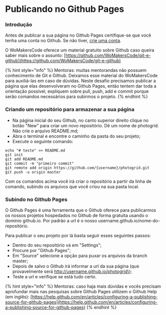 # Publicando no Github Pages

### Introdução

Antes de publicar a sua página no Github Pages certifique-se que você tenha uma conta no Github. Se não tiver, [crie uma conta](https://github.com/join). 

O WoMakersCode oferece um material gratuito sobre Github caso queira saber mais sobre o assunto: [https://github.com/WoMakersCode/git-e-github](https://github.com/WoMakersCode/git-e-github) 

{% hint style="info" %}
Mentoras: muitas mentorandas não possuem conhecimento de Git e Github. Deixamos esse material do WoMakersCode para auxiliá-las em caso de dúvidas. Neste desafio precisamos publicar a página que elas desenvolveram no Github Pages, então tentem dar toda a orientação possível, expliquem sobre pull, push, add e commit porque serão comandos necessários para subirmos o projeto.
{% endhint %}

### Criando um repositório para armazenar a sua página

* Na página inicial do seu Github, no canto superior direito clique no botão "New" para criar um novo repositório. Dê um nome de photogrid. Não crie o arquivo README.md; 
*  Abra o terminal e encontre o caminho da pasta do seu projeto; 
* Execute o seguinte comando: 

```text
echo "# teste" >> README.md
git init
git add README.md
git commit -m "primeiro commit"
git remote add origin https://github.com/{username}/photogrid.git
git push -u origin master
```

Com os comandos acima você irá criar o repositório a partir da linha de comando, subindo os arquivos que você criou na sua pasta local. 

### Subindo no Github Pages

O Github Pages é uma ferramenta que o Github oferece para publicarmos os nossos projetos hospedados no Github de forma gratuita usando o domínio github.io. Por padrão a url é o nosso username.github.io/nome-do-repositório.  

Para publicar o seu projeto por lá basta seguir esses seguintes passos: 

* Dentro do seu repositório vá em "Settings"; 
* Procure por "Github Pages"; 
* Em "Source" selecione a opção para puxar os arquivos da branch master; 
* Depois de salvo o Github irá informar a url da sua página \(que provavelmente será http://username.github.io/photogrid\); 
* Teste a url e verifique se está tudo certo. 

{% hint style="info" %}
Mentoras: caso haja mais dúvidas e vocês precisam aprofundar mais nas pesquisas sobre Github Pages utilizem o Github Help \(em inglês\): [https://help.github.com/en/articles/configuring-a-publishing-source-for-github-pages](https://help.github.com/en/articles/configuring-a-publishing-source-for-github-pages)
{% endhint %}

  


